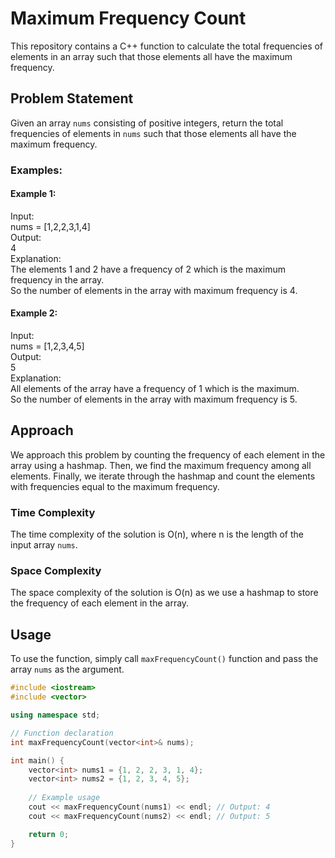 # Maximum Frequency Count

This repository contains a C++ function to calculate the total frequencies of elements in an array such that those elements all have the maximum frequency.

## Problem Statement

Given an array `nums` consisting of positive integers, return the total frequencies of elements in `nums` such that those elements all have the maximum frequency.

### Examples:

#### Example 1:

Input:  
nums = [1,2,2,3,1,4]  
Output:  
4  
Explanation:  
The elements 1 and 2 have a frequency of 2 which is the maximum frequency in the array.  
So the number of elements in the array with maximum frequency is 4.

#### Example 2:

Input:  
nums = [1,2,3,4,5]  
Output:  
5  
Explanation:  
All elements of the array have a frequency of 1 which is the maximum.  
So the number of elements in the array with maximum frequency is 5.

## Approach

We approach this problem by counting the frequency of each element in the array using a hashmap. Then, we find the maximum frequency among all elements. Finally, we iterate through the hashmap and count the elements with frequencies equal to the maximum frequency.

### Time Complexity

The time complexity of the solution is O(n), where n is the length of the input array `nums`.

### Space Complexity

The space complexity of the solution is O(n) as we use a hashmap to store the frequency of each element in the array.

## Usage

To use the function, simply call `maxFrequencyCount()` function and pass the array `nums` as the argument.

```cpp
#include <iostream>
#include <vector>

using namespace std;

// Function declaration
int maxFrequencyCount(vector<int>& nums);

int main() {
    vector<int> nums1 = {1, 2, 2, 3, 1, 4};
    vector<int> nums2 = {1, 2, 3, 4, 5};
    
    // Example usage
    cout << maxFrequencyCount(nums1) << endl; // Output: 4
    cout << maxFrequencyCount(nums2) << endl; // Output: 5

    return 0;
}
